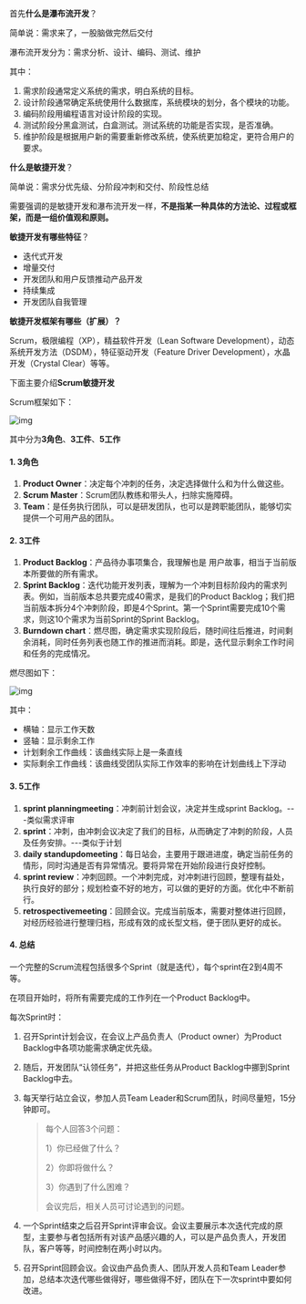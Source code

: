 首先**什么是瀑布流开发**？



简单说：需求来了，一股脑做完然后交付

瀑布流开发分为：需求分析、设计、编码、测试、维护



其中：

1. 需求阶段通常定义系统的需求，明白系统的目标。
2. 设计阶段通常确定系统使用什么数据库，系统模块的划分，各个模块的功能。
3. 编码阶段用编程语言对设计阶段的实现。
4. 测试阶段分黑盒测试，白盒测试。测试系统的功能是否实现，是否准确。
5. 维护阶段是根据用户新的需要重新修改系统，使系统更加稳定，更符合用户的要求。



**什么是敏捷开发**？

简单说：需求分优先级、分阶段冲刺和交付、阶段性总结

需要强调的是敏捷开发和瀑布流开发一样，**不是指某一种具体的方法论、过程或框架，而是一组价值观和原则。**



**敏捷开发有哪些特征**？

- 迭代式开发
- 增量交付
- 开发团队和用户反馈推动产品开发
- 持续集成
- 开发团队自我管理



**敏捷开发框架有哪些（扩展）？**

Scrum，极限编程（XP），精益软件开发（Lean Software Development），动态系统开发方法（DSDM），特征驱动开发（Feature Driver Development），水晶开发（Crystal Clear）等等。



下面主要介绍**Scrum敏捷开发**



Scrum框架如下：

![img](http://pcc.huitogo.club/92ce5246c4bfccde9024598f94a0a22a)



其中分为**3角色**、**3工件**、**5工作**

#### 1. 3角色

1. **Product Owner**：决定每个冲刺的任务，决定选择做什么和为什么做这些。
2. **Scrum Master**：Scrum团队教练和带头人，扫除实施障碍。
3. **Team**：是任务执行团队，可以是研发团队，也可以是跨职能团队，能够切实提供一个可用产品的团队。



#### 2. 3工件

1. **Product Backlog**：产品待办事项集合，我理解也是 用户故事，相当于当前版本所要做的所有需求。
2. **Sprint Backlog**：迭代功能开发列表，理解为一个冲刺目标阶段内的需求列表。例如，当前版本总共要完成40需求，是我们的Product Backlog；我们把当前版本拆分4个冲刺阶段，即是4个Sprint。第一个Sprint需要完成10个需求，则这10个需求为当前Sprint的Sprint Backlog。
3. **Burndown chart**：燃尽图，确定需求实现阶段后，随时间往后推进，时间剩余消耗，同时任务列表也随工作的推进而消耗。即是，迭代显示剩余工作时间和任务的完成情况。



燃尽图如下：

![img](http://pcc.huitogo.club/59a5731fc82b2a5ccb56f285f069f717)



其中：

- 横轴：显示工作天数
- 竖轴：显示剩余工作
- 计划剩余工作曲线：该曲线实际上是一条直线
- 实际剩余工作曲线：该曲线受团队实际工作效率的影响在计划曲线上下浮动



#### 3. 5工作

1. **sprint planningmeeting**：冲刺前计划会议，决定并生成sprint Backlog。---类似需求评审
2. **sprint**：冲刺，由冲刺会议决定了我们的目标，从而确定了冲刺的阶段，人员及任务安排。---类似于计划
3. **daily standupdomeeting**：每日站会，主要用于跟进进度，确定当前任务的情形，同时沟通是否有异常情况。要将异常在开始阶段进行良好控制。
4. **sprint review**：冲刺回顾。一个冲刺完成，对冲刺进行回顾，整理有益处，执行良好的部分；规划检查不好的地方，可以做的更好的方面。优化中不断前行。
5. **retrospectivemeeting**：回顾会议。完成当前版本，需要对整体进行回顾，对经历经验进行整理归档，形成有效的成长型文档，便于团队更好的成长。



#### 4. 总结

一个完整的Scrum流程包括很多个Sprint（就是迭代），每个sprint在2到4周不等。

在项目开始时，将所有需要完成的工作列在一个Product Backlog中。



每次Sprint时：

1. 召开Sprint计划会议，在会议上产品负责人（Product owner）为Product Backlog中各项功能需求确定优先级。

2. 随后，开发团队“认领任务”，并把这些任务从Product Backlog中挪到Sprint Backlog中去。

3. 每天举行站立会议，参加人员Team Leader和Scrum团队，时间尽量短，15分钟即可。

   > 每个人回答3个问题：
   >
   >  1）你已经做了什么？
   >
   >  2）你即将做什么？
   >
   >  3）你遇到了什么困难？
   >
   > 会议完后，相关人员可讨论遇到的问题。

4. 一个Sprint结束之后召开Sprint评审会议。会议主要展示本次迭代完成的原型，主要参与者包括所有对该产品感兴趣的人，可以是产品负责人，开发团队，客户等等，时间控制在两小时以内。

5. 召开Sprint回顾会议。会议由产品负责人、团队开发人员和Team Leader参加，总结本次迭代哪些做得好，哪些做得不好，团队在下一次sprint中要如何改进。